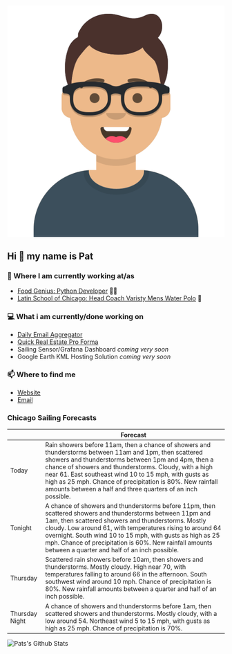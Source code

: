 [![Social banner for p-j-falconer](https://raw.githubusercontent.com/P-J-FALCONER/P-J-FALCONER/master/assets/avataaars.svg)](https://patfalconer.com/)
## Hi :wave: my name is Pat

### 💼 Where I am currently working at/as
- [Food Genius: Python Developer](https://getfoodgenius.com/) 🍔🐍
- [Latin School of Chicago: Head Coach Varisty Mens Water Polo](https://www.latinschool.org/) 🤽


### 💻 What i am currently/done working on
 - [Daily Email Aggregator](https://github.com/P-J-FALCONER/dott_daily_mail)
 - [Quick Real Estate Pro Forma](https://github.com/P-J-FALCONER/henry)
 - Sailing Sensor/Grafana Dashboard *coming very soon*
 - Google Earth KML Hosting Solution *coming very soon*

### 📫 Where to find me
 - [Website](https://patfalconer.com/)
 - [Email](mailto:patrick.j.falconer@gmail.com)


### Chicago Sailing Forecasts
|   | Forecast  |
|---|---|
| Today | Rain showers before 11am, then a chance of showers and thunderstorms between 11am and 1pm, then scattered showers and thunderstorms between 1pm and 4pm, then a chance of showers and thunderstorms. Cloudy, with a high near 61. East southeast wind 10 to 15 mph, with gusts as high as 25 mph. Chance of precipitation is 80%. New rainfall amounts between a half and three quarters of an inch possible. |
| Tonight | A chance of showers and thunderstorms before 11pm, then scattered showers and thunderstorms between 11pm and 1am, then scattered showers and thunderstorms. Mostly cloudy. Low around 61, with temperatures rising to around 64 overnight. South wind 10 to 15 mph, with gusts as high as 25 mph. Chance of precipitation is 60%. New rainfall amounts between a quarter and half of an inch possible. |
| Thursday | Scattered rain showers before 10am, then showers and thunderstorms. Mostly cloudy. High near 70, with temperatures falling to around 66 in the afternoon. South southwest wind around 10 mph. Chance of precipitation is 80%. New rainfall amounts between a quarter and half of an inch possible. |
| Thursday Night | A chance of showers and thunderstorms before 1am, then scattered showers and thunderstorms. Mostly cloudy, with a low around 54. Northeast wind 5 to 15 mph, with gusts as high as 25 mph. Chance of precipitation is 70%. |

![Pats's Github Stats](https://github-readme-stats.vercel.app/api?username=p-j-falconer&show_icons=true&theme=radical)
